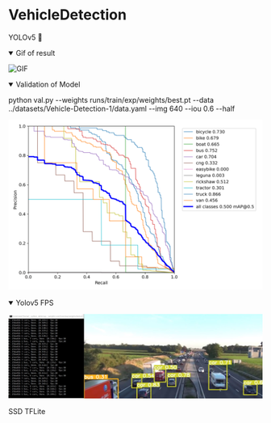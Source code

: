 # VehicleDetection


<p>
YOLOv5 🚀 
</p>

<details open>
   <summary> Gif of result </summary>
   
   ![GIF](https://github.com/Gary-Ng/VehicleDetection/blob/main/yolov5/yolov5/images/yolov5.gif)
   
</details>

<details open>
   <summary> Validation of Model </summary>
   
   python val.py --weights runs/train/exp/weights/best.pt --data ../datasets/Vehicle-Detection-1/data.yaml --img 640 --iou 0.6 --half
   
   ![PR_curve](https://github.com/Gary-Ng/VehicleDetection/blob/main/yolov5/yolov5/runs/val/exp/PR_curve.png)
 </details>

<details open>
   <summary> Yolov5 FPS </summary>
   
   ![](https://github.com/Gary-Ng/VehicleDetection/blob/main/yolov5/yolov5/images/yolov5-fps.jpg)
   
</details>

<p>
  SSD TFLite
  </p>
